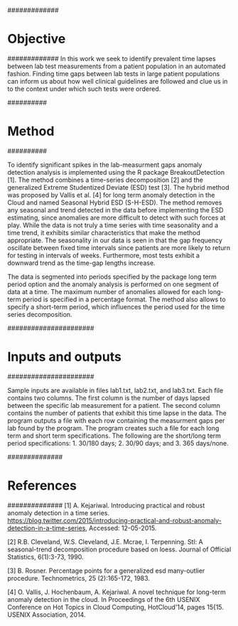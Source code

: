 #############
# Objective #
#############
In this work we seek to identify prevalent time lapses between lab test measurements from a patient 
population in an automated fashion. Finding time gaps between lab tests in large patient populations 
can inform us about how well clinical guidelines are followed and clue us in to the context under 
which such tests were ordered. 
 
##########
# Method #
##########

To identify significant spikes in the lab-measurment gaps anomaly detection analysis is implemented 
using the R package BreakoutDetection [1]. The method combines a time-series decomposition [2] and 
the generalized Extreme Studentized Deviate (ESD) test [3]. The hybrid method was proposed by Vallis 
et al. [4] for long term anomaly detection in the Cloud and named Seasonal Hybrid ESD (S-H-ESD). 
The method removes any seasonal and trend detected in the data before implementing the ESD 
estimating, since anomalies are more difficult to detect with such forces at play. While the data is 
not truly a time series with time seasonality and a time trend, it exhibits similar characteristics 
that make the method appropriate. The seasonality in our data is seen in that the gap frequency 
oscillate between fixed time intervals since patients are more likely to return for testing in 
intervals of weeks. Furthermore, most tests exhibit a downward trend as the time-gap lengths 
increase.  

The data is segmented into periods specified by the package long term period option and the anomaly
analysis is performed on one segment of data at a time. The maximum number of anomalies allowed for 
each long-term period is specified  in a percentage format. The method also allows to specify a 
short-term period, which influences the period used for the time series
decomposition.


######################
# Inputs and outputs #
######################

Sample inputs are available in files lab1.txt, lab2.txt, and lab3.txt. Each file contains two 
columns. The first column is the number of days lapsed between the specific lab measurement for a 
patient. The second column contains the number of patients that exhibit this time lapse in the data. 
The program outputs a file with each row containing the measurment gaps per lab found by the program. 
The program creates such a file for each long term and short term specifications. The following are the short/long term period specifications: 1.	30/180 days; 2.	30/90 days; and 3.	365 days/none.

##############
# References #
##############
[1] A. Kejariwal. Introducing practical and robust anomaly detection in a time series.
https://blog.twitter.com/2015/introducing-practical-and-robust-anomaly-detection-in-a-time-series,
Accessed: 12-05-2015.

[2] R.B. Cleveland, W.S. Cleveland, J.E. Mcrae, I. Terpenning. Stl: A seasonal-trend decomposition 
procedure based on loess. Journal of Official Statistics, 6(1):3-73, 1990.

[3] B. Rosner. Percentage points for a generalized esd many-outlier procedure. Technometrics, 25
(2):165-172, 1983.

[4] O. Vallis, J. Hochenbaum, A. Kejariwal. A novel technique for long-term anomaly detection in the
cloud. In Proceedings of the 6th USENIX Conference on Hot Topics in Cloud Computing, HotCloud'14,
pages 15{15. USENIX Association, 2014.

